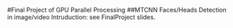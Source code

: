 #Final Project of GPU Parallel Processing
##MTCNN Faces/Heads Detection in image/video
 Intruduction: see FinalProject slides.
##
